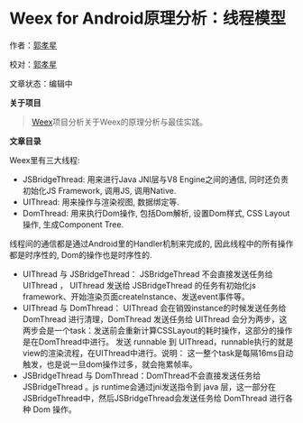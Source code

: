 # Weex for Android原理分析：线程模型

作者：[郭孝星](https://github.com/guoxiaoxing)

校对：[郭孝星](https://github.com/guoxiaoxing)

文章状态：编辑中

**关于项目**

> [Weex](https://github.com/guoxiaoxing/Weex)项目分析关于Weex的原理分析与最佳实践。

**文章目录**


Weex里有三大线程:

- JSBridgeThread: 用来进行Java JNI层与V8 Engine之间的通信, 同时还负责初始化JS Framework, 调用JS, 调用Native.
- UIThread: 用来操作与渲染视图, 数据绑定等.
- DomThread: 用来执行Dom操作, 包括Dom解析, 设置Dom样式, CSS Layout操作, 生成Component Tree.

线程间的通信都是通过Android里的Handler机制来完成的, 因此线程中的所有操作都是时序性的, Dom的操作也是时序性的.

- UIThread 与 JSBridgeThread： JSBridgeThread 不会直接发送任务给 UIThread ， UIThread 发送给 JSBridgeThread 的任务有初始化js framework、开始渲染页面createInstance、发送event事件等。
- UIThread 与 DomThread： UIThread 会在销毁instance的时候发送任务给 DomThread 进行清理，DomThread 发送任务给 UIThread 会分为两步，这两步会是一个task：发送前会重新计算CSSLayout的耗时操作，这部分的操作是在DomThread中进行。
发送 runnable 到 UIThread，runnable执行的就是view的渲染流程，在UIThread中进行。说明： 这一整个task是每隔16ms自动触发，也是说一旦dom操作过多，就会拖累帧率。
- JSBridgeThread 与 DomThread：DomThread不会直接发送任务给JSBridgeThread 。js runtime会通过jni发送指令到 java 层，这一部分在JSBridgeThread中，然后JSBridgeThread会发送任务给 DomThread 进行各种 Dom 操作。